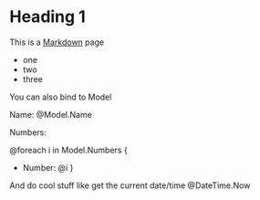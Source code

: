 ﻿# Heading 1

This is a [Markdown](http://mouapp.com) page

- one
- two
- three

You can also bind to Model

Name: @Model.Name

Numbers:

@foreach i in Model.Numbers {
- Number: @i
}

And do cool stuff like get the current date/time @DateTime.Now